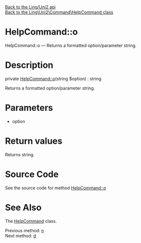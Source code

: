[Back to the Ling/Uni2 api](https://github.com/lingtalfi/Uni2/blob/master/doc/api/Ling/Uni2.md)<br>
[Back to the Ling\Uni2\Command\HelpCommand class](https://github.com/lingtalfi/Uni2/blob/master/doc/api/Ling/Uni2/Command/HelpCommand.md)


HelpCommand::o
================



HelpCommand::o — Returns a formatted option/parameter string.




Description
================


private [HelpCommand::o](https://github.com/lingtalfi/Uni2/blob/master/doc/api/Ling/Uni2/Command/HelpCommand/o.md)(string $option) : string




Returns a formatted option/parameter string.




Parameters
================


- option

    


Return values
================

Returns string.








Source Code
===========
See the source code for method [HelpCommand::o](https://github.com/lingtalfi/Uni2/blob/master/Command/HelpCommand.php#L267-L270)


See Also
================

The [HelpCommand](https://github.com/lingtalfi/Uni2/blob/master/doc/api/Ling/Uni2/Command/HelpCommand.md) class.

Previous method: [n](https://github.com/lingtalfi/Uni2/blob/master/doc/api/Ling/Uni2/Command/HelpCommand/n.md)<br>Next method: [d](https://github.com/lingtalfi/Uni2/blob/master/doc/api/Ling/Uni2/Command/HelpCommand/d.md)<br>

